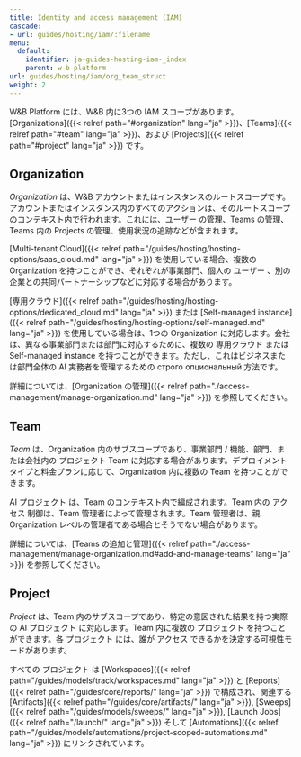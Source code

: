 ```yaml
---
title: Identity and access management (IAM)
cascade:
- url: guides/hosting/iam/:filename
menu:
  default:
    identifier: ja-guides-hosting-iam-_index
    parent: w-b-platform
url: guides/hosting/iam/org_team_struct
weight: 2
---
```


W&B Platform には、W&B 内に3つの IAM スコープがあります。[Organizations]({{< relref path="#organization" lang="ja" >}})、[Teams]({{< relref path="#team" lang="ja" >}})、および [Projects]({{< relref path="#project" lang="ja" >}}) です。

## Organization

*Organization* は、W&B アカウントまたはインスタンスのルートスコープです。アカウントまたはインスタンス内のすべてのアクションは、そのルートスコープのコンテキスト内で行われます。これには、ユーザー の管理、Teams の管理、Teams 内の Projects の管理、使用状況の追跡などが含まれます。

[Multi-tenant Cloud]({{< relref path="/guides/hosting/hosting-options/saas_cloud.md" lang="ja" >}}) を使用している場合、複数の Organization を持つことができ、それぞれが事業部門、個人の ユーザー 、別の企業との共同パートナーシップなどに対応する場合があります。

[専用クラウド]({{< relref path="/guides/hosting/hosting-options/dedicated_cloud.md" lang="ja" >}}) または [Self-managed instance]({{< relref path="/guides/hosting/hosting-options/self-managed.md" lang="ja" >}}) を使用している場合は、1つの Organization に対応します。会社は、異なる事業部門または部門に対応するために、複数の 専用クラウド または Self-managed instance を持つことができます。ただし、これはビジネスまたは部門全体の AI 実務者を管理するための строго опциональный 方法です。

詳細については、[Organization の管理]({{< relref path="./access-management/manage-organization.md" lang="ja" >}}) を参照してください。

## Team

*Team* は、Organization 内のサブスコープであり、事業部門 / 機能、部門、または会社内の プロジェクト Team に対応する場合があります。デプロイメント タイプと料金プランに応じて、Organization 内に複数の Team を持つことができます。

AI プロジェクト は、Team のコンテキスト内で編成されます。Team 内の アクセス 制御は、Team 管理者によって管理されます。Team 管理者は、親 Organization レベルの管理者である場合とそうでない場合があります。

詳細については、[Teams の追加と管理]({{< relref path="./access-management/manage-organization.md#add-and-manage-teams" lang="ja" >}}) を参照してください。

## Project

*Project* は、Team 内のサブスコープであり、特定の意図された結果を持つ実際の AI プロジェクト に対応します。Team 内に複数の プロジェクト を持つことができます。各 プロジェクト には、誰が アクセス できるかを決定する可視性モードがあります。

すべての プロジェクト は [Workspaces]({{< relref path="/guides/models/track/workspaces.md" lang="ja" >}}) と [Reports]({{< relref path="/guides/core/reports/" lang="ja" >}}) で構成され、関連する [Artifacts]({{< relref path="/guides/core/artifacts/" lang="ja" >}}), [Sweeps]({{< relref path="/guides/models/sweeps/" lang="ja" >}}), [Launch Jobs]({{< relref path="/launch/" lang="ja" >}}) そして [Automations]({{< relref path="/guides/models/automations/project-scoped-automations.md" lang="ja" >}}) にリンクされています。
